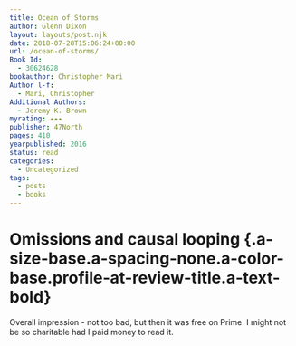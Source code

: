 ```yaml
---
title: Ocean of Storms
author: Glenn Dixon
layout: layouts/post.njk
date: 2018-07-28T15:06:24+00:00
url: /ocean-of-storms/
Book Id:
  - 30624628
bookauthor: Christopher Mari
Author l-f:
  - Mari, Christopher
Additional Authors:
  - Jeremy K. Brown
myrating: ★★★
publisher: 47North
pages: 410
yearpublished: 2016
status: read
categories:
  - Uncategorized
tags:
  - posts
  - books
---
```

# Omissions and causal looping {.a-size-base.a-spacing-none.a-color-base.profile-at-review-title.a-text-bold}

<!-- excerpt -->
<p class="a-spacing-small a-spacing-top-mini a-color-base profile-at-review-text profile-at-review-text-desktop">
  Overall impression - not too bad, but then it was free on Prime. I might not be so charitable had I paid money to read it.
</p>